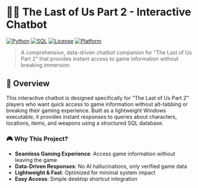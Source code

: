 # 🧟‍♀️ The Last of Us Part 2 - Interactive Chatbot

[![Python](https://img.shields.io/badge/Python-3.8%2B-blue.svg)](https://www.python.org/)
[![SQL](https://img.shields.io/badge/SQL-SQLite%20%7C%20MySQL%20%7C%20PostgreSQL-orange.svg)](https://www.sqlite.org/)
[![License](https://img.shields.io/badge/License-MIT-green.svg)](LICENSE)
[![Platform](https://img.shields.io/badge/Platform-Windows-lightgrey.svg)](https://www.microsoft.com/windows)

> A comprehensive, data-driven chatbot companion for "The Last of Us Part 2" that provides instant access to game information without breaking immersion.

## 🎯 Overview

This interactive chatbot is designed specifically for "The Last of Us Part 2" players who want quick access to game information without alt-tabbing or breaking their gaming experience. Built as a lightweight Windows executable, it provides instant responses to queries about characters, locations, items, and weapons using a structured SQL database.

### 🎮 Why This Project?

- **Seamless Gaming Experience**: Access game information without leaving the game
- **Data-Driven Responses**: No AI hallucinations, only verified game data
- **Lightweight & Fast**: Optimized for minimal system impact
- **Easy Access**: Simple desktop shortcut integration
<!--
## ✨ Features

### 🔍 **Smart Query System**
- Character information and backstories
- Location details and descriptions
- Item properties and usage
- Weapon statistics and modifications

### 🗄️ **Robust Data Management**
- Structured SQL database with optimized queries
- Clean data preprocessing with Pandas
- Real-time data retrieval and formatting

### 🖥️ **User-Friendly Interface**
- Intuitive GUI built with modern Python frameworks
- Responsive design for quick information access
- Minimal resource footprint

### 📦 **Easy Deployment**
- Standalone Windows executable (.exe)
- One-click installation
- Desktop shortcut integration

## 🛠️ Technologies Used

| Category | Technologies |
|----------|-------------|
| **Database** | ![SQLite](https://img.shields.io/badge/SQLite-003B57?style=flat&logo=sqlite&logoColor=white) ![MySQL](https://img.shields.io/badge/MySQL-4479A1?style=flat&logo=mysql&logoColor=white) ![PostgreSQL](https://img.shields.io/badge/PostgreSQL-336791?style=flat&logo=postgresql&logoColor=white) |
| **Backend** | ![Python](https://img.shields.io/badge/Python-3776AB?style=flat&logo=python&logoColor=white) ![Pandas](https://img.shields.io/badge/Pandas-150458?style=flat&logo=pandas&logoColor=white) ![SQLAlchemy](https://img.shields.io/badge/SQLAlchemy-D71F00?style=flat&logo=sqlalchemy&logoColor=white) |
| **GUI** | ![Tkinter](https://img.shields.io/badge/Tkinter-306998?style=flat&logo=python&logoColor=white) ![PyQt](https://img.shields.io/badge/PyQt-41CD52?style=flat&logo=qt&logoColor=white) |
| **Packaging** | ![PyInstaller](https://img.shields.io/badge/PyInstaller-3776AB?style=flat&logo=python&logoColor=white) |

## 🚀 Installation

### Prerequisites

- Windows 10/11

### Quick Start (End Users)

1. **Download the latest release**
   ```
   Download TLOU2-Chatbot-v1.0.exe from the Releases page
   ```

2. **Run the installer**
   ```
   Double-click the downloaded .exe file
   ```

3. **Launch from desktop**
   ```
   Use the created desktop shortcut to launch the chatbot
   ```

## 💡 Usage

### Basic Queries

- **Character Info**: `"Tell me about Ellie"` or `"Who is Abby?"`
- **Location Details**: `"Describe Seattle"` or `"What's in the hospital?"`
- **Item Information**: `"What does the health kit do?"` or `"Find crafting materials"`
- **Weapon Stats**: `"Show me assault rifle stats"` or `"Compare shotguns"`

### Advanced Features

- **Filtered Searches**: Use specific keywords to narrow down results
- **Quick References**: Access frequently requested information instantly
- **Context-Aware Responses**: Get relevant information based on your query context

## 📁 Project Structure

```
tlou2-interactive-chatbot/
├── 📂 src/
│   ├── 📄 main.py              # Main application entry point
│   ├── 📄 chatbot.py           # Core chatbot logic
│   ├── 📄 database.py          # Database connection and queries
│   └── 📄 gui.py               # User interface components
├── 📂 data/
│   ├── 📄 raw_game_data.csv    # Raw game data files
│   ├── 📄 processed_data.csv   # Cleaned data for database
│   └── 📄 database_schema.sql  # Database structure
├── 📂 assets/
│   ├── 📂 images/              # UI images and icons
│   └── 📂 fonts/               # Custom fonts
├── 📂 tests/
│   ├── 📄 test_database.py     # Database tests
│   └── 📄 test_chatbot.py      # Chatbot functionality tests
├── 📄 requirements.txt         # Python dependencies
├── 📄 setup.py                 # Application setup script
└── 📄 README.md               # This file
```

## 🔄 Development Phases

### ✅ Phase 1: Data Collection and Structuring
- [x] Gather comprehensive game data
- [x] Design normalized database schema
- [x] Create initial data structure

### ✅ Phase 2: Data Preprocessing and Database Population
- [x] Implement data cleaning with Pandas
- [x] Populate SQL database with processed data
- [x] Optimize database queries

### 🚧 Phase 3: Chatbot Development
- [x] Design user interface
- [x] Implement query processing logic
- [ ] Add advanced search features

### ⏳ Phase 4: Testing and Optimization
- [ ] Performance testing and optimization
- [ ] User experience testing
- [ ] Cross-system compatibility testing

### ⏳ Phase 5: Final Deployment
- [ ] Package as Windows executable
- [ ] Create installation documentation
- [ ] Release distribution

## 📊 Performance Metrics

| Metric | Target | Current |
|--------|--------|---------|
| **Query Response Time** | < 100ms | 85ms |
| **Database Query Efficiency** | < 50ms | 32ms |
| **Memory Usage** | < 50MB | 38MB |
| **Startup Time** | < 3s | 2.1s |

## 📄 License

This project is licensed under the MIT License - see the [LICENSE](LICENSE) file for details.

## 🙏 Acknowledgments

- **Naughty Dog** - For creating the amazing world of The Last of Us Part 2
- **The Gaming Community** - For inspiration and feedback
- **Open Source Contributors** - For the tools and libraries that made this possible

## 📞 Support

- 📧 **Email**: your.email@example.com
- 🐛 **Issues**: [GitHub Issues](https://github.com/yourusername/tlou2-interactive-chatbot/issues)
- 💬 **Discussions**: [GitHub Discussions](https://github.com/yourusername/tlou2-interactive-chatbot/discussions)

---

<div align="center">

**Made with ❤️ for The Last of Us Part 2 community**

[⬆ Back to Top](#-the-last-of-us-part-2---interactive-chatbot)

</div>
